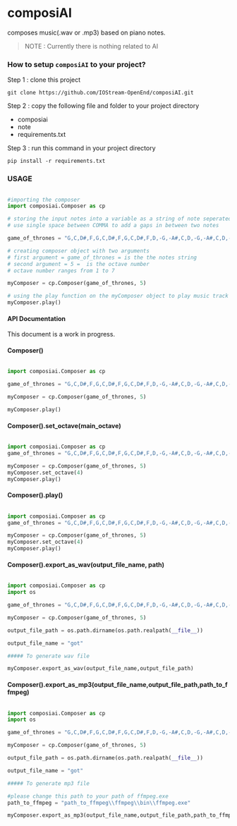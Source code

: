 # composiAI
composes music(.wav or .mp3) based on piano notes.
> NOTE : Currently there is nothing related to AI
### How to setup ```composiAI``` to your project?

Step 1 : clone this project
```
git clone https://github.com/IOStream-OpenEnd/composiAI.git
```
Step 2 : copy the following file and folder to your project directory
- composiai
- note
- requirements.txt

Step 3 : run this command in your project directory
```
pip install -r requirements.txt
```
### USAGE

```python

#importing the composer
import composiai.Composer as cp

# storing the input notes into a variable as a string of note seperated by A COMMA(",")
# use single space between COMMA to add a gaps in between two notes

game_of_thrones = "G,C,D#,F,G,C,D#,F,G,C,D#,F,D,-G,-A#,C,D,-G,-A#,C,D,-G, , ,G, ,C, ,D#,F,G, ,C, ,D#,F,D,-A#,D#,F,D,-A#, ,F, ,-A#, ,D#,D,F, ,-A#, ,D#,D,C,-G#,-G#,-A#,C,-F,-G#,-A#,C,-F,-G#,-A#,C"

# creating composer object with two arguments
# first argument = game_of_thrones = is the the notes string 
# second argument = 5 =  is the octave number
# octave number ranges from 1 to 7

myComposer = cp.Composer(game_of_thrones, 5)

# using the play function on the myComposer object to play music track generated by our string game_of_thrones
myComposer.play()

```

#### API Documentation

This document is a work in progress.
#### Composer()
```python

import composiai.Composer as cp

game_of_thrones = "G,C,D#,F,G,C,D#,F,G,C,D#,F,D,-G,-A#,C,D,-G,-A#,C,D,-G, , ,G, ,C, ,D#,F,G, ,C, ,D#,F,D,-A#,D#,F,D,-A#, ,F, ,-A#, ,D#,D,F, ,-A#, ,D#,D,C,-G#,-G#,-A#,C,-F,-G#,-A#,C,-F,-G#,-A#,C"

myComposer = cp.Composer(game_of_thrones, 5)

myComposer.play()

```
#### Composer().set_octave(main_octave)
```python

import composiai.Composer as cp
game_of_thrones = "G,C,D#,F,G,C,D#,F,G,C,D#,F,D,-G,-A#,C,D,-G,-A#,C,D,-G, , ,G, ,C, ,D#,F,G, ,C, ,D#,F,D,-A#,D#,F,D,-A#, ,F, ,-A#, ,D#,D,F, ,-A#, ,D#,D,C,-G#,-G#,-A#,C,-F,-G#,-A#,C,-F,-G#,-A#,C"

myComposer = cp.Composer(game_of_thrones, 5)
myComposer.set_octave(4)
myComposer.play()

```
#### Composer().play()
```python

import composiai.Composer as cp
game_of_thrones = "G,C,D#,F,G,C,D#,F,G,C,D#,F,D,-G,-A#,C,D,-G,-A#,C,D,-G, , ,G, ,C, ,D#,F,G, ,C, ,D#,F,D,-A#,D#,F,D,-A#, ,F, ,-A#, ,D#,D,F, ,-A#, ,D#,D,C,-G#,-G#,-A#,C,-F,-G#,-A#,C,-F,-G#,-A#,C"

myComposer = cp.Composer(game_of_thrones, 5)
myComposer.set_octave(4)
myComposer.play()

```
#### Composer().export_as_wav(output_file_name, path)
```python

import composiai.Composer as cp
import os

game_of_thrones = "G,C,D#,F,G,C,D#,F,G,C,D#,F,D,-G,-A#,C,D,-G,-A#,C,D,-G, , ,G, ,C, ,D#,F,G, ,C, ,D#,F,D,-A#,D#,F,D,-A#, ,F, ,-A#, ,D#,D,F, ,-A#, ,D#,D,C,-G#,-G#,-A#,C,-F,-G#,-A#,C,-F,-G#,-A#,C"

myComposer = cp.Composer(game_of_thrones, 5)

output_file_path = os.path.dirname(os.path.realpath(__file__))

output_file_name = "got"

##### To generate wav file

myComposer.export_as_wav(output_file_name,output_file_path)

```

#### Composer().export_as_mp3(output_file_name,output_file_path,path_to_ffmpeg)





```python

import composiai.Composer as cp
import os

game_of_thrones = "G,C,D#,F,G,C,D#,F,G,C,D#,F,D,-G,-A#,C,D,-G,-A#,C,D,-G, , ,G, ,C, ,D#,F,G, ,C, ,D#,F,D,-A#,D#,F,D,-A#, ,F, ,-A#, ,D#,D,F, ,-A#, ,D#,D,C,-G#,-G#,-A#,C,-F,-G#,-A#,C,-F,-G#,-A#,C"

myComposer = cp.Composer(game_of_thrones, 5)

output_file_path = os.path.dirname(os.path.realpath(__file__))

output_file_name = "got"

##### To generate mp3 file

#please change this path to your path of ffmpeg.exe
path_to_ffmpeg = "path_to_ffmpeg\\ffmpeg\\bin\\ffmpeg.exe"

myComposer.export_as_mp3(output_file_name,output_file_path,path_to_ffmpeg)

```

